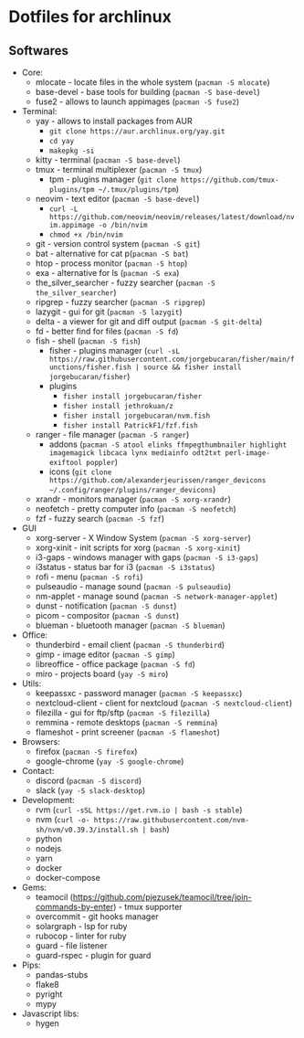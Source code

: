 # Dotfiles for archlinux

## Softwares

- Core:
  - mlocate - locate files in the whole system (`pacman -S mlocate`)
  - base-devel - base tools for building (`pacman -S base-devel`)
  - fuse2 - allows to launch appimages (`pacman -S fuse2`)
- Terminal:
  - yay - allows to install packages from AUR
    - `git clone https://aur.archlinux.org/yay.git`
    - `cd yay`
    - `makepkg -si`
  - kitty - terminal (`pacman -S base-devel`)
  - tmux - terminal multiplexer (`pacman -S tmux`)
    - tpm - plugins manager (`git clone https://github.com/tmux-plugins/tpm ~/.tmux/plugins/tpm`)
  - neovim - text editor (`pacman -S base-devel`)
    - `curl -L https://github.com/neovim/neovim/releases/latest/download/nvim.appimage -o /bin/nvim`
    - `chmod +x /bin/nvim`
  - git - version control system (`pacman -S git`)
  - bat - alternative for cat p(`pacman -S bat`)
  - htop - process monitor (`pacman -S htop`)
  - exa - alternative for ls (`pacman -S exa`)
  - the_silver_searcher - fuzzy searcher (`pacman -S the_silver_searcher`)
  - ripgrep - fuzzy searcher (`pacman -S ripgrep`)
  - lazygit - gui for git (`pacman -S lazygit`)
  - delta - a viewer for git and diff output (`pacman -S git-delta`)
  - fd - better find for files (`pacman -S fd`)
  - fish - shell (`pacman -S fish`)
    - fisher - plugins manager (`curl -sL https://raw.githubusercontent.com/jorgebucaran/fisher/main/functions/fisher.fish | source && fisher install jorgebucaran/fisher`)
    - plugins
        - `fisher install jorgebucaran/fisher`
        - `fisher install jethrokuan/z`
        - `fisher install jorgebucaran/nvm.fish`
        - `fisher install PatrickF1/fzf.fish`
  - ranger - file manager (`pacman -S ranger`)
    - addons (`pacman -S atool elinks ffmpegthumbnailer highlight imagemagick libcaca lynx mediainfo odt2txt perl-image-exiftool poppler`)
    - icons (`git clone https://github.com/alexanderjeurissen/ranger_devicons ~/.config/ranger/plugins/ranger_devicons`)
  - xrandr - monitors manager (`pacman -S xorg-xrandr`)
  - neofetch - pretty computer info (`pacman -S neofetch`)
  - fzf - fuzzy search (`pacman -S fzf`)
- GUI
  - xorg-server - X Window System (`pacman -S xorg-server`)
  - xorg-xinit - init scripts for xorg (`pacman -S xorg-xinit`)
  - i3-gaps - windows manager with gaps (`pacman -S i3-gaps`)
  - i3status - status bar for i3 (`pacman -S i3status`)
  - rofi - menu (`pacman -S rofi`)
  - pulseaudio - manage sound (`pacman -S pulseaudio`)
  - nm-applet - manage sound (`pacman -S network-manager-applet`)
  - dunst - notification (`pacman -S dunst`)
  - picom - compositor (`pacman -S dunst`)
  - blueman - bluetooth manager (`pacman -S blueman`)
- Office:
  - thunderbird - email client (`pacman -S thunderbird`)
  - gimp - image editor (`pacman -S gimp`)
  - libreoffice - office package (`pacman -S fd`)
  - miro - projects board (`yay -S miro`)
- Utils:
  - keepassxc - password manager (`pacman -S keepassxc`)
  - nextcloud-client - client for nextcloud (`pacman -S nextcloud-client`)
  - filezilla - gui for ftp/sftp (`pacman -S filezilla`)
  - remmina - remote desktops (`pacman -S remmina`)
  - flameshot - print screener (`pacman -S flameshot`)
- Browsers:
  - firefox (`pacman -S firefox`)
  - google-chrome (`yay -S google-chrome`)
- Contact:
  - discord (`pacman -S discord`)
  - slack (`yay -S slack-desktop`)
- Development:
  - rvm (`curl -sSL https://get.rvm.io | bash -s stable`)
  - nvm (`curl -o- https://raw.githubusercontent.com/nvm-sh/nvm/v0.39.3/install.sh | bash`)
  - python
  - nodejs
  - yarn
  - docker
  - docker-compose
- Gems:
  - teamocil (https://github.com/pjezusek/teamocil/tree/join-commands-by-enter) - tmux supporter
  - overcommit - git hooks manager
  - solargraph - lsp for ruby
  - rubocop - linter for ruby
  - guard - file listener
  - guard-rspec - plugin for guard
- Pips:
  - pandas-stubs
  - flake8
  - pyright
  - mypy
- Javascript libs:
  - hygen
